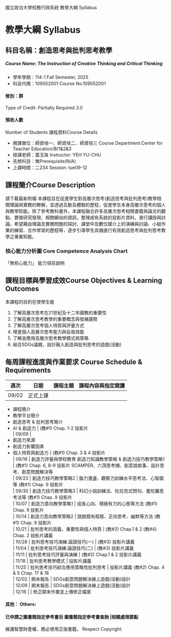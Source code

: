 國立政治大學校務行政系統 教學大綱 Syllabus
# 教學大綱 Syllabus
##  科目名稱：創造思考與批判思考教學
#####  Course Name: The Instruction of Creative Thinking and Critical Thinking
  * 學年學期：114-1 Fall Semester, 2025 
  * 科目代碼：109052001 Course No.109052001
#### 修別：群
Type of Credit: Partially Required 
_3.0_
#### 預收人數
Number of Students
課程資料Course Details
  * 開課單位：師資培一、師資培二、師資培三 Course Department:Center for Teacher Education/B/1&2&3 
  * 授課老師：葉玉珠 Instructor: YEH YU-CHU 
  * 先修科目：無Prerequisite(N/A)
  * 上課時間：二234 Session: tue09-12
##  課程簡介Course Description
請下載最新附檔
本課程旨在促進學生對高層次思考(創造思考與批判思考)教學相關理論與實務的瞭解，並透過互動及體驗的歷程，促進學生本身高層次思考的個人與教學知能。除了參考教科書外，本課程融合許多高層次思考相關書籍與論文的觀點、實徵研究發現、相關網站的資訊，整理成有系統的投影片資料，進行講授與討論。希望藉由理論及實務問題的探討、課堂中及數位媒介上的演練與討論、小組作業的練習、合作學習的歷程等，逐步引導學生具備進行有效創造思考與批判思考教學之專業知能。
###  核心能力分析圖 Core Competence Analysis Chart
「無核心能力」 
能力項目說明
##  課程目標與學習成效Course Objectives & Learning Outcomes 
本課程的目的在使學生能
  1. 了解高層次思考在21世紀及十二年國教的重要性
  2. 了解高層次思考教學的重要概念與發展趨勢
  3. 了解高層次思考個人特質與評量方式
  4. 增進個人高層次思考能力與自我效能
  5. 了解並應用高層次思考教學模式與策略
  6. 結合SDGs議題，設計融入創造與批判思考的遊戲(活動)
##  每周課程進度與作業要求 Course Schedule & Requirements
週次 |  日期 |  課程主題 |  課程內容與指定閱讀  
---|---|---|---  
|  09/02 |  正式上課
  * 課程簡介
  * 教學平台簡介
  * 創造思考 & 批判思考簡介
  * AI & 創造力
|  (教#1) Chap. 1-2 投影片  
|  09/09 | 
  * 創造力來源
  * 創造力影響因素
  * 個人特質與創造力
|  (教#1) Chap. 3 & 4 投影片  
|  09/16 |  創造力評量與學校教育 創造力知識教學策略 & 創造力技巧教學策略1 |  (教#1) Chap. 6, 8-9 投影片 SCAMPER、六頂思考帽、創意說故事、設計思考、創意問題解決等  
|  09/23 |  創造力技巧教學策略2 |  腦力激盪、觀察力訓練水平思考法、心智圖等 (教#1) Chap. 9 投影片  
|  09/30 |  創造力技巧教學策略3 |  科幻小說訓練法、杜拉克式問句、曼陀羅思考法等 (教#1) Chap. 9 投影片  
|  10/07 |  創造力意向教學策略1 |  成長心向、積極有力的心態等方法 (教#1) Chap. 9 投影片  
|  10/14 |  創造力意向教學策略2 |  跳脫既有框框、正向思考、幽默等方法 (教#1) Chap. 9 投影片  
|  10/21 |  批判思考的涵義、重要性與個人特質 |  (教#2) Chap.1 & 2 (教#4) Chap. 2 投影片講義  
|  10/28 |  批判思考技巧演練:論證技巧(一) |  (教#3)  投影片講義  
|  11/04 |  批判思考技巧演練:論證技巧(二) |  (教#3) 投影片講義  
|  11/11 |  批判思考技巧評量與演練 |  (教#2) Chap.1 & 2 投影片講義  
|  11/18 |  批判思考教學模式 |  投影片講義  
|  11/25 |  批判思考技巧綜合應用策略性批判思考 |  投影片講義 (教#2) Chap. 4 & 5 Chap. 17 & 18  
|  12/02 |  期末報告 |  SDGs創意問題解決線上遊戲(活動)設計  
|  12/09 |  期末報告 |  SDGs創意問題解決線上遊戲(活動)設計  
|  12/16 |  |  修正期末作業並上傳修正檔案  
####  其他： Others:
####  已申請之圖書館指定參考書目  圖書館指定參考書查詢 |相關處理要點
維護智慧財產權，務必使用正版書籍。 Respect Copyright.